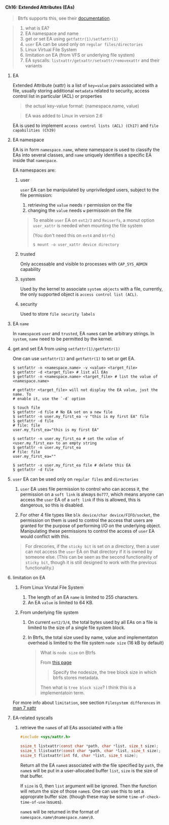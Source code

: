 #### Ch16: Extended Attributes (EAs)

> Btrfs supports this, see their 
> [documentation](https://btrfs.readthedocs.io/en/latest/Common-features.html#file-attributes-xflags).


> 1. what is EA?
> 2. EA namespace and name
> 3. get or set EA using `getfattr(1)/setfattr(1)`
> 4. `user` EA can be used only on `regular files/directories`
> 5. Linux Virtual File System
> 6. limitation on EA (from VFS or underlying file system)
> 7. EA syscalls: `listxattr/getxattr/setxattr/removexattr` and their variants

1. EA
   
   Extended Attribute (xattr) is a list of `key=value` pairs associated with a 
   file, usually storing additional `metadata` related to security, access control
   list in particular (ACL) or properties

   > the actual key-value format: (namespace.name, value)

   > EA was added to Linux in version 2.6

   EA is used to implement `access control lists (ACL) (Ch17)` and `file 
   capabilities (Ch39)`

2. EA namespace

   EA is in form `namespace.name`, where namespace is used to classify
   the EAs into several classes, and `name` uniquely identifies a specific EA 
   inside that `namespace`.

   EA namespaces are:

   1. user

      `user` EA can be manipulated by unpriviledged users, subject to the file 
      permission:

      1. retrieving the `value` needs `r` permission on the file
      2. changing the `value` needs `w` permissoin on the file

      > To enable `user` EA on `ext2/3` and `Reiserfs`, a monut option `user_xattr`
      > is needed when mounting the file system 
      >
      > (You don't need this on `ext4` and `btrfs`)
      >
      > ```
      > $ mount -o user_xattr device directory 
      > ```

   2. trusted
     
      Only accessable and visible to processes with `CAP_SYS_ADMIN` capability

   3. system

      Used by the kernel to associate `system objects` with a file, currently,
      the only supported object is `access control list (ACL)`.

   4. security

      Used to store `file security labels` 

3. EA `name`
  
   In `namespace`s `user` and `trusted`, EA `name`s can be arbitrary strings.
   In `system`, `name` need to be permitted by the kernel.

4. get and set EA from using `setfattr(1)/getfattr(1)`

   One can use `setfattr(1)` and `getfattr(1)` to set or get EA.

   ```shell
   $ setfattr -n <namespace.name> -v <value> <target_file>
   $ getfattr -d <target_file> # list all EAs
   $ getfattr -n <namespace.name> <target_file> # list the value of <namespace.name>

   # getfattr <target_file> will not display the EA value, just the name. To
   # enable it, use the `-d` option
   ```

   ```shell
   $ touch file
   $ getfattr -d file # No EA set on a new file
   $ setfattr -n user.my_first_ea -v "this is my first EA" file
   $ getfattr -d file
   # file: file
   user.my_first_ea="this is my first EA"

   $ setfattr -n user.my_first_ea # set the value of <user.my_first_ea> to an empty string
   $ getfattr -n user.my_first_ea
   # file: file
   user.my_first_ea=""

   $ setfattr -x user.my_first_ea file # delete this EA
   $ getfattr -d file
   ```

5. `user` EA can be used only on `regular files` and `directories`

   1. `user` EA uses file permission to control who can access it, the permission
      on a `soft link` is always `0o777`, which means anyone can access the `user`
      EA of a `soft link` if this is allowed, this is dangerous, so this is disabled.

   2. For other 4 file types like `blk device/char device/FIFO/socket`, the 
      permission on them is used to control the access that users are granted
      for the purpose of performing I/O on the underlying object. Manipulating
      these permissions to control the access of `user` EA would conflict with
      this.

   > For direcories, if the `sticky bit` is set on a directory, then a user
   > can not access the `user` EA on that directory if it is owned by someone
   > else. (This can be seen as the second functionality of `sticky bit`, 
   > though it is still designed to work with the previous functionality.)

6. limitation on EA

   1. From Linux Virutal File System
      
      1. The length of an EA `name` is limited to 255 characters.
      2. An EA `value` is limited to 64 KB.

   2. From underlying file system

      1. On current `ext2/3/4`, the total bytes used by all EAs on a file is limited
         to the size of a single file system block.

      2. In Btrfs, the total size used by name, value and implementaton overhead
         is limited to the file system `node size` (16 kB by default)

         > What is `node size` on Btrfs
         >
         > From [this page](https://btrfs.readthedocs.io/en/latest/mkfs.btrfs.html)
         >
         > > Specify the nodesize, the tree block size in which btrfs stores metadata.
         >
         > Then what is `tree block size`? I think this is a implementatoin term.
  
   For more info about `limitation`, see section `Filesystem differences` in 
   [man 7 xattr](https://man7.org/linux/man-pages/man7/xattr.7.html)

7. EA-related syscalls 

   1. retrieve the `name`s of all EAs associated with a file
      
      ```c
      #include <sys/xattr.h>

      ssize_t listxattr(const char *path, char *list, size_t size);
      ssize_t llistxattr(const char *path, char *list, size_t size);
      ssize_t flistxattr(int fd, char *list, size_t size);
      ```

      Return all the EA `name`s associated with the file specified by `path`, the
      `name`s will be put in a user-allocated buffer `list`, `size` is the size
      of that buffer.

      If `size` is 0, then `list` argument will be ignored. Then the function
      will return the size of those `name`s. One can use this to set a approprate
      buffer size. (though these may be some `time-of-check-time-of-use` issues).

      `name`s will be returned in the format of `namespace.name\0namespace.name\0`.
